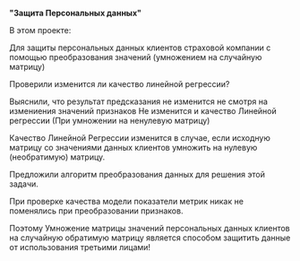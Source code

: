 **"Защита Персональных данных"**

В этом проекте:

Для защиты персональных данных клиентов страховой компании с помощью преобразования значений (умножением на случайную матрицу)

Проверили изменится ли качество линейной регрессии?

Выяснили, что результат предсказания не изменится не смотря на измениения значений признаков Не изменится и качество Линейной регрессии 
(При умножении на ненулевую матрицу) 

Качество Линейной Регрессии изменится в случае, если исходную матрицу со значениями данных клиентов умножить на нулевую (необратимую) матрицу.


Предложили алгоритм преобразования данных для решения этой задачи.

При проверке качества модели показатели метрик никак не поменялись при преобразовании признаков.

Поэтому Умножение матрицы значений персональных данных клиентов на случайную обратимую матрицу является способом защитить данные от использования третьими лицами!
